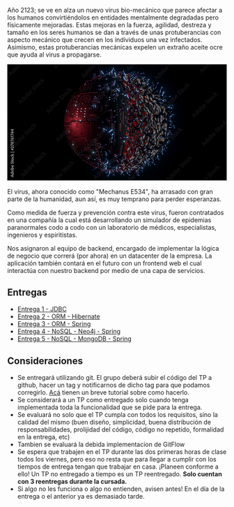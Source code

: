 Año 2123; se ve en alza un nuevo virus bio-mecánico que parece afectar a los humanos convirtiéndolos en entidades mentalmente degradadas pero físicamente mejoradas. Estas mejoras en la fuerza, agilidad, destreza y tamaño en los seres humanos se dan a través de unas protuberancias con aspecto mecánico que crecen en los individuos una vez infectados. Asimismo, estas protuberancias mecánicas expelen un extraño aceite ocre que ayuda al virus a propagarse.

<p align="center">
  <img src="enunciado/mech-virus.jpg" />
</p>

El virus, ahora conocido como "Mechanus E534", ha arrasado con gran parte de la humanidad, aun así, es muy temprano para perder esperanzas.

Como medida de fuerza y prevención contra este virus, fueron contratados en una compañía la cual está desarrollando un simulador de epidemias paranormales codo a codo con un laboratorio de médicos, especialistas, ingenieros y espiritistas.

Nos asignaron al equipo de backend, encargado de implementar la lógica de negocio que correrá (por ahora) en un datacenter de la empresa. La aplicación también contará en el futuro con un frontend web el cual interactúa con nuestro backend por medio de una capa de servicios.

## Entregas
- [Entrega 1 - JDBC](enunciado/entrega1/entrega1.md)
- [Entrega 2 - ORM - Hibernate](enunciado/entrega2/entrega2.md)
- [Entrega 3 - ORM - Spring](enunciado/entrega3/entrega3.md)
- [Entrega 4 - NoSQL - Neo4j - Spring](enunciado/entrega4/entrega4.md)
- [Entrega 5 - NoSQL - MongoDB - Spring](enunciado/entrega5/entrega5.md)

## Consideraciones
- Se entregará utilizando git. El grupo deberá subir el código del TP a github, hacer un tag y notificarnos de dicho tag para que podamos corregirlo. [Acá](https://sites.google.com/site/estrategiasdepersistencia/material/entregando-con-git) tienen un breve tutorial sobre como hacerlo.
- Se considerará a un TP como entregado solo cuando tenga implementada toda la funcionalidad que se pide para la entrega.
- Se evaluará no solo que el TP cumpla con todos los requisitos, sino la calidad del mismo (buen diseño, simplicidad, buena distribución de responsabilidades, prolijidad del código, código no repetido, formalidad en la entrega, etc)
- Tambien se evaluará la debida implementacion de GitFlow
- Se espera que trabajen en el TP durante las dos primeras horas de clase todos los viernes, pero eso no resta que para llegar a cumplir con los tiempos de entrega tengan que trabajar en casa. ¡Planeen conforme a ello! Un TP no entregado a tiempo es un TP reentregado. **Solo cuentan con 3 reentregas durante la cursada.**
- Si algo no les funciona o algo no entienden, avisen antes! En el día de la entrega o el anterior ya es demasiado tarde.